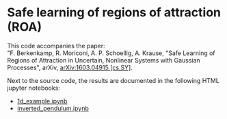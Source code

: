 # Safe learning of regions of attraction (ROA)

This code accompanies the paper: <br>
"F. Berkenkamp, R. Moriconi, A. P. Schoellig, A. Krause, "Safe Learning of Regions of Attraction in Uncertain, Nonlinear Systems with Gaussian Processes", arXiv, <a href=http://arxiv.org/abs/1603.04915>arXiv:1603.04915 [cs.SY]</a>.

Next to the source code, the results are documented in the following HTML jupyter notebooks:
* <a href="http://berkenkamp.me/jupyter/cdc-2016/1d_example.html" target="_blank">1d_example.ipynb</a>
* <a href="http://berkenkamp.me/jupyter/cdc-2016/inverted_pendulum.html" target="_blank">inverted_pendulum.ipynb</a>
